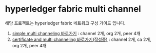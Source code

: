 # hyperledger fabric multi channel 

해당 프로젝트는 hyperledger fabric 네트워크 구성 가이드 입니다.



1. [simple multi channeling 바로가기](https://github.com/pjt3591oo/hyperledger-fabric-multi-channel/tree/master/1.simpleMultiChanneling) : channel 2개, org 2개, peer 4개
1. [certificate and multi channeling 바로가기(작성중)](https://github.com/pjt3591oo/hyperledger-fabric-multi-channel/tree/master/1.simpleMultiChanneling) : channel 2개, ca 2개, org 2개, peer 4개